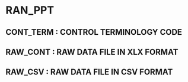 # RAN_PPT

## CONT_TERM : CONTROL TERMINOLOGY CODE
## RAW_CONT  : RAW DATA FILE IN XLX FORMAT
## RAW_CSV   :  RAW DATA FILE IN CSV FORMAT 
## 

